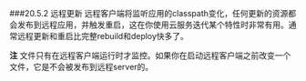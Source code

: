 ###20.5.2 远程更新
远程客户端将监听应用的classpath变化，任何更新的资源都会发布到远程应用，并触发重启，这在你使用云服务迭代某个特性时非常有用。通常远程更新和重启比完整rebuild和deploy快多了。

**注** 文件只有在远程客户端运行时才监控。如果你在启动远程客户端之前改变一个文件，它是不会被发布到远程server的。

